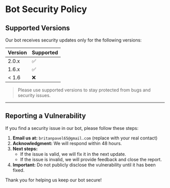 # Bot Security Policy

## Supported Versions

Our bot receives security updates only for the following versions:

| Version | Supported          |
| ------- | ----------------- |
| 2.0.x   | :white_check_mark: |
| 1.6.x   | :white_check_mark: |
| < 1.6   | :x: |

> Please use supported versions to stay protected from bugs and security issues.

---

## Reporting a Vulnerability

If you find a security issue in our bot, please follow these steps:

1. **Email us at:** `britanpavel65@gmail.com` (replace with your real contact)  
2. **Acknowledgment:** We will respond within 48 hours.  
3. **Next steps:**  
   - If the issue is valid, we will fix it in the next update.  
   - If the issue is invalid, we will provide feedback and close the report.  
4. **Important:** Do not publicly disclose the vulnerability until it has been fixed.

Thank you for helping us keep our bot secure!
